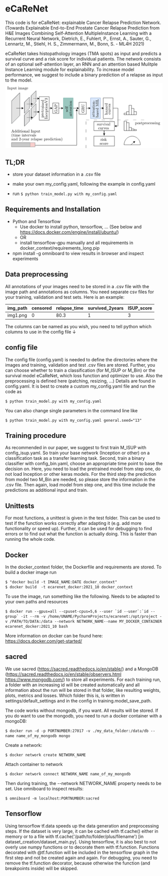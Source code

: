 # eCaReNet
This code is for eCaReNet: explainable Cancer Relapse Prediction Network. (Towards Explainable End-to-End Prostate 
Cancer Relapse Prediction from H&E Images Combining Self-Attention MultipleInstance Learning with a Recurrent Neural 
Network, Dietrich, E., Fuhlert, P., Ernst, A., Sauter, G., Lennartz, M., Stiehl, H. S., Zimmermann, M., Bonn, S. -
 ML4H 2021)

eCaReNet takes histopathology images (TMA spots) as input and predicts a survival curve and a risk score for individual 
patients. The network consists of an optional self-attention layer, an RNN and an attention based Mulitple Instance 
Learning module for explainability. To increase model performance, we suggest to include a binary prediction of a 
relapse as input to the model. 
![alt text](model_overview.png)
## TL;DR 
- store your dataset information in a .csv file
- make your own my_config.yaml, following the example in config.yaml

- run ```$ python train_model.py with my_config.yaml ```    

## Requirements and Installation
- Python and Tensorflow
  - Use docker to install python, tensorflow, ... (See below and https://docs.docker.com/engine/install/ubuntu/)
  - OR 
  - install tensorflow-gpu manually and all requirements in docker_context/requirements_long.pip
- npm install -g omniboard to view results in browser and inspect experiments 

## Data preprocessing
All annotations of your images need to be stored in a .csv file with the image path and annotations as columns. You need
separate csv files for your training, validation and test sets. Here is an example:

img_path | censored | relapse_time | survived_2years |ISUP_score 
---------|----------|--------------|-----------------|---------
img1.png |0         |80.3          |1                |3    

The columns can be named as you wish, you need to tell python which columns to use in the config file &#8595;

## config file
The config file (config.yaml) is needed to define the directories where the images and training, validation and test 
.csv files are stored. Further, you can choose whether to train a classification (for M_ISUP or M_Bin) or the survival 
model eCaReNet, which loss function and optimizer to use. Also the preprocessing is defined here (patching, resizing, ...)
Details are found in config.yaml. It is best to create a custom my_config.yaml file and run the code as 
    
    $ python train_model.py with my_config.yaml 
You can also change single parameters in the command line like

    $ python train_model.py with my_config.yaml general.seed="13" 

## Training procedure
As recommended in our paper, we suggest to first train M_ISUP with config_isup.yaml. So train your base network 
(Inception or other) on a classification task as a transfer learning task. Second, train a binary classifier with 
config_bin.yaml, choose an appropriate time point to base the decision on. Here, you need to load the pretrained model
from step one, do not load Inception or other keras models. For the third step the prediction from model two M_Bin are 
needed, so please store the information in the .csv file. Then again, load model from step one, and this time include 
the predictions as additional input and train. 

## Unittests
For most functions, a unittest is given in the test folder. This can be used to test if the function works correctly 
after adapting it (e.g. add more functionality or speed up). Further, it can be used for debugging to find errors or 
to find out what the function is actually doing. This is faster than running the whole code.

## Docker
In the docker_context folder, the Dockerfile and requirements are stored. To build a docker image run
    
    $ "docker build -t IMAGE_NAME:DATE docker_context"
    $ docker build  -t ecarenet_docker:2021_10 docker_context
To use the image, run something like the following. Needs to be adapted to your own paths and resources 

    $ docker run --gpus=all --cpuset-cpus=5,6 --user `id --user`:`id --group` -it --rm -v /home/UNAME/PycharmProjects/ecarenet:/opt/project -v /PATH/TO/DATA:/data --network NETWORK_NAME--name MY_DOCKER_CONTAINER ecarenet_docker:2021_10 bash

More information on docker can be found here: https://docs.docker.com/get-started/ 

## sacred
We use sacred (https://sacred.readthedocs.io/en/stable/) and a MongoDB 
(https://sacred.readthedocs.io/en/stable/observers.html https://www.mongodb.com/) to store all experiments. For each 
training run, a folder with an increasing id will be created automatically and all information about the run will be 
stored in that folder, like resulting weights, plots, metrics and losses. Which folder this is, is written in 
settings/default_settings and in the config in training.model_save_path. 

The code works without mongodb, if you want. All results will be stored. If you do want to use the mongodb, 
you need to run a docker container with a 
mongoDB:

    $ docker run -d -p PORTNUMBER:27017 -v ./my_data_folder:/data/db --name name_of_my_mongodb mongo
Create a network:

    $ docker network create NETWORK_NAME
Attach container to network
    
    $ docker network connect NETWORK_NAME name_of_my_mongodb
    
Then during training, the --network NETWORK_NAME property needs to be set. Use omniboard to inspect results:

    $ omniboard -m localhost:PORTNUMBER:sacred

## Tensorflow
Using tensorflow tf.data speeds up the data generation and preprocessing steps. If the dataset is very large, it can be 
cached with tf.cache() either in memory or to a file with tf.cache('/path/to/folder/plus/filename') 
[in dataset_creation/dataset_main.py]. Using tensorflow, it is also best to not overly use numpy functions or to 
decorate them with tf.function. Functions decorated with @tf.function will be included in the tensorflow graph in the 
first step and not be created again and again. For debugging, you need to remove the tf.function decorator, 
because otherwise the function (and breakpoints inside) will be skipped.